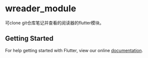 # wreader_module

可clone git仓库笔记并查看的阅读器的flutter模块。

## Getting Started

For help getting started with Flutter, view our online
[documentation](https://flutter.dev/).
